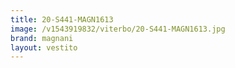 ```yaml
---
title: 20-S441-MAGN1613
image: /v1543919832/viterbo/20-S441-MAGN1613.jpg
brand: magnani
layout: vestito
---
```

